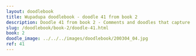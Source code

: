 ```yaml
---
layout: doodlebook
title: Wupadupa doodlebook - doodle 41 from book 2
description: Doodle 41 from book 2 - Comments and doodles that capture the essence of this event  
slug: /doodlebook/book-2/doodle-41.html
book: 2
doodle_image: ../../../images/doodlebook/200304_04.jpg
ref: 41
---	  
```

																																																																							